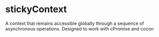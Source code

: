 # stickyContext
A context that remains accessible globally through a sequence of asynchronous operations. Designed to work with cPromise and cocon
